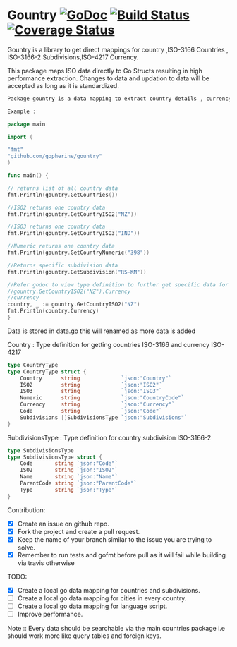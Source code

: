 # Gountry [![GoDoc](https://godoc.org/github.com/gopherine/gountry?status.svg)](http://godoc.org/github.com/gopherine/gountry)  [![Build Status](https://travis-ci.org/gopherine/gountry.svg?branch=master)](https://travis-ci.org/gopherine/gountry)   [![Coverage Status](https://coveralls.io/repos/github/gopherine/gountry/badge.svg?branch=master)](https://coveralls.io/github/gopherine/gountry?branch=master)

Gountry is a library to get direct mappings for country ,ISO-3166 Countries , ISO-3166-2 Subdivisions,ISO-4217 Currency.

This package maps ISO data directly to Go Structs resulting in high performance extraction. Changes to data and updation to data will be accepted as long as it is standardized.

```go
Package gountry is a data mapping to extract country details , currency and subdivisions The data is extracted and mapped on to go using python package pycountry but is open to change as per community suggestion

Example :

package main

import (

"fmt"
"github.com/gopherine/gountry"
)

func main() {

// returns list of all country data
fmt.Println(gountry.GetCountries())

//ISO2 returns one country data
fmt.Println(gountry.GetCountryISO2("NZ"))

//ISO3 returns one country data
fmt.Println(gountry.GetCountryISO3("IND"))

//Numeric returns one country data
fmt.Println(gountry.GetCountryNumeric("398"))

//Returns specific subdivision data
fmt.Println(gountry.GetSubdivision("RS-KM"))

//Refer godoc to view type definition to further get specific data for example
//gountry.GetCountryISO2("NZ").Currency
//currency
country, _ := gountry.GetCountryISO2("NZ")
fmt.Println(country.Currency)
}
```

Data is stored in data.go this will renamed as more data is added

Country : Type definition for getting countries ISO-3166 and currency ISO-4217

```go
type CountryType
type CountryType struct {
    Country      string             `json:"Country"`
    ISO2         string             `json:"ISO2"`
    ISO3         string             `json:"ISO3"`
    Numeric      string             `json:"CountryCode"`
    Currency     string             `json:"Currency"`
    Code         string             `json:"Code"`
    Subdivisions []SubdivisionsType `json:"Subdivisions"`
}
```


SubdivisionsType : Type definition for country subdivision ISO-3166-2
```go
type SubdivisionsType
type SubdivisionsType struct {
    Code       string `json:"Code"`
    ISO2       string `json:"ISO2"`
    Name       string `json:"Name"`
    ParentCode string `json:"ParentCode"`
    Type       string `json:"Type"`
}
```

Contribution:

- [X] Create an issue on github repo.
- [X] Fork the project and create a pull request.
- [X] Keep the name of your branch similar to the issue you are trying to solve.
- [X] Remember to run tests and gofmt before pull as it will fail while building via travis otherwise

TODO:

- [X] Create a local go data mapping for countries and subdivisions.
- [ ] Create a local go data mapping for cities in every country.
- [ ] Create a local go data mapping for language script.
- [ ] Improve performance.

Note :: Every data should be searchable via the main countries package i.e should work more like query tables and foreign keys.
